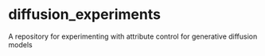 # diffusion_experiments
A repository for experimenting with attribute control for generative diffusion models
